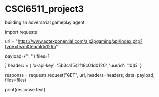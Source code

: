 # CSCI6511_project3
building an adversarial gameplay agent 

import requests

url = "https://www.notexponential.com/aip2pgaming/api/index.php?type=team&teamId=1265"

payload={'': ''}
files=[

]
headers = {
  'x-api-key': '5b3ca1541f18c0dd0120',
  'userid': '1045'
}

response = requests.request("GET", url, headers=headers, data=payload, files=files)

print(response.text)

